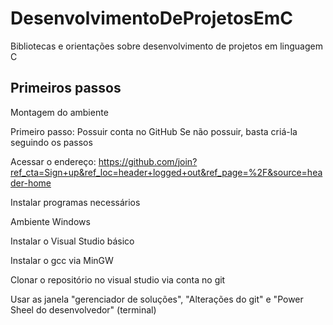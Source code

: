 # DesenvolvimentoDeProjetosEmC
Bibliotecas e orientações sobre desenvolvimento de projetos em linguagem C

## Primeiros passos
Montagem do ambiente

Primeiro passo: Possuir conta no GitHub
Se não possuir, basta criá-la seguindo os passos

Acessar o endereço: https://github.com/join?ref_cta=Sign+up&ref_loc=header+logged+out&ref_page=%2F&source=header-home


Instalar programas necessários

Ambiente Windows

Instalar o Visual Studio básico

Instalar o gcc via MinGW

Clonar o repositório no visual studio via conta no git

Usar as janela "gerenciador de soluções", "Alterações do git" e "Power Sheel do desenvolvedor" (terminal)